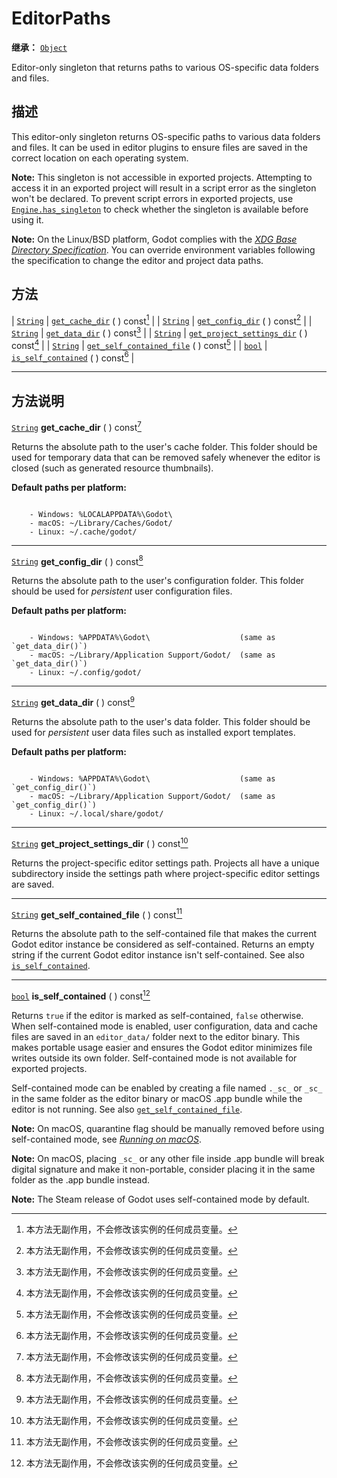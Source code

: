 <!-- ⚠ 请勿编辑本文件 ⚠ -->
<!-- 本文档使用脚本从 WeDot 引擎源码仓库生成。 -->
<!-- 生成脚本：https://github.com/WeDot-Engine/WeDot/tree/4.3/doc/tools/make_md.py； -->
<!-- 原文件：https://github.com/WeDot-Engine/WeDot/tree/4.3/doc/classes/EditorPaths.xml。 -->

<div id="_class_editorpaths"></div>

# EditorPaths

**继承：** [`Object`](class_object.md)

Editor-only singleton that returns paths to various OS-specific data folders and files.

## 描述

This editor-only singleton returns OS-specific paths to various data folders and files. It can be used in editor plugins to ensure files are saved in the correct location on each operating system.

 **Note:** This singleton is not accessible in exported projects. Attempting to access it in an exported project will result in a script error as the singleton won't be declared. To prevent script errors in exported projects, use [`Engine.has_singleton`](#class_engine_method_has_singleton) to check whether the singleton is available before using it.

 **Note:** On the Linux/BSD platform, Godot complies with the [*XDG Base Directory Specification*](https://specifications.freedesktop.org/basedir-spec/basedir-spec-latest.html). You can override environment variables following the specification to change the editor and project data paths.

## 方法

| [`String`](class_string.md) | [`get_cache_dir`](#class_editorpaths_method_get_cache_dir) ( ) const[^const]                       |
| [`String`](class_string.md) | [`get_config_dir`](#class_editorpaths_method_get_config_dir) ( ) const[^const]                     |
| [`String`](class_string.md) | [`get_data_dir`](#class_editorpaths_method_get_data_dir) ( ) const[^const]                         |
| [`String`](class_string.md) | [`get_project_settings_dir`](#class_editorpaths_method_get_project_settings_dir) ( ) const[^const] |
| [`String`](class_string.md) | [`get_self_contained_file`](#class_editorpaths_method_get_self_contained_file) ( ) const[^const]   |
| [`bool`](class_bool.md)     | [`is_self_contained`](#class_editorpaths_method_is_self_contained) ( ) const[^const]               |

<!-- rst-class:: classref-section-separator -->

---

## 方法说明

<div id="_class_editorpaths_method_get_cache_dir"></div>

[`String`](class_string.md) **get_cache_dir** ( ) const[^const]<div id="class_editorpaths_method_get_cache_dir"></div>

Returns the absolute path to the user's cache folder. This folder should be used for temporary data that can be removed safely whenever the editor is closed (such as generated resource thumbnails).

 **Default paths per platform:** 

```text

    - Windows: %LOCALAPPDATA%\Godot\
    - macOS: ~/Library/Caches/Godot/
    - Linux: ~/.cache/godot/
```



<!-- rst-class:: classref-item-separator -->

---

<div id="_class_editorpaths_method_get_config_dir"></div>

[`String`](class_string.md) **get_config_dir** ( ) const[^const]<div id="class_editorpaths_method_get_config_dir"></div>

Returns the absolute path to the user's configuration folder. This folder should be used for *persistent* user configuration files.

 **Default paths per platform:** 

```text

    - Windows: %APPDATA%\Godot\                    (same as `get_data_dir()`)
    - macOS: ~/Library/Application Support/Godot/  (same as `get_data_dir()`)
    - Linux: ~/.config/godot/
```



<!-- rst-class:: classref-item-separator -->

---

<div id="_class_editorpaths_method_get_data_dir"></div>

[`String`](class_string.md) **get_data_dir** ( ) const[^const]<div id="class_editorpaths_method_get_data_dir"></div>

Returns the absolute path to the user's data folder. This folder should be used for *persistent* user data files such as installed export templates.

 **Default paths per platform:** 

```text

    - Windows: %APPDATA%\Godot\                    (same as `get_config_dir()`)
    - macOS: ~/Library/Application Support/Godot/  (same as `get_config_dir()`)
    - Linux: ~/.local/share/godot/
```



<!-- rst-class:: classref-item-separator -->

---

<div id="_class_editorpaths_method_get_project_settings_dir"></div>

[`String`](class_string.md) **get_project_settings_dir** ( ) const[^const]<div id="class_editorpaths_method_get_project_settings_dir"></div>

Returns the project-specific editor settings path. Projects all have a unique subdirectory inside the settings path where project-specific editor settings are saved.

<!-- rst-class:: classref-item-separator -->

---

<div id="_class_editorpaths_method_get_self_contained_file"></div>

[`String`](class_string.md) **get_self_contained_file** ( ) const[^const]<div id="class_editorpaths_method_get_self_contained_file"></div>

Returns the absolute path to the self-contained file that makes the current Godot editor instance be considered as self-contained. Returns an empty string if the current Godot editor instance isn't self-contained. See also [`is_self_contained`](#class_editorpaths_method_is_self_contained).

<!-- rst-class:: classref-item-separator -->

---

<div id="_class_editorpaths_method_is_self_contained"></div>

[`bool`](class_bool.md) **is_self_contained** ( ) const[^const]<div id="class_editorpaths_method_is_self_contained"></div>

Returns `true` if the editor is marked as self-contained, `false` otherwise. When self-contained mode is enabled, user configuration, data and cache files are saved in an `editor_data/` folder next to the editor binary. This makes portable usage easier and ensures the Godot editor minimizes file writes outside its own folder. Self-contained mode is not available for exported projects.

Self-contained mode can be enabled by creating a file named `._sc_` or `_sc_` in the same folder as the editor binary or macOS .app bundle while the editor is not running. See also [`get_self_contained_file`](#class_editorpaths_method_get_self_contained_file).

 **Note:** On macOS, quarantine flag should be manually removed before using self-contained mode, see [*Running on macOS*](https://docs.godotengine.org/en/stable/tutorials/export/running_on_macos.html).

 **Note:** On macOS, placing `_sc_` or any other file inside .app bundle will break digital signature and make it non-portable, consider placing it in the same folder as the .app bundle instead.

 **Note:** The Steam release of Godot uses self-contained mode by default.

[^virtual]: 本方法通常需要用户覆盖才能生效。
[^const]: 本方法无副作用，不会修改该实例的任何成员变量。
[^vararg]: 本方法除了能接受在此处描述的参数外，还能够继续接受任意数量的参数。
[^constructor]: 本方法用于构造某个类型。
[^static]: 调用本方法无需实例，可直接使用类名进行调用。
[^operator]: 本方法描述的是使用本类型作为左操作数的有效运算符。
[^bitfield]: 这个值是由下列位标志构成位掩码的整数。
[^void]: 无返回值。
